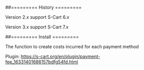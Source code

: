 ##========= History =========

Version 2.x support S-Cart 6.x

Version 3.x support S-Cart 7.x

##========= Install =========

The function to create costs incurred for each payment method

Plugin: https://s-cart.org/en/plugin/payment-fee_16331401686157bdfg54fd.html
